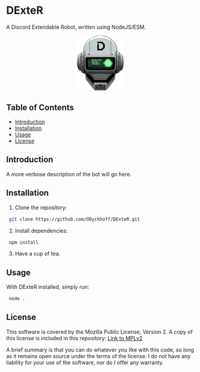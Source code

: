 # DExteR
A Discord Extendable Robot, written using NodeJS/ESM.

<center>
 <img alt="DExteR Logo. A robot head with a stylised D on its forehead" src="assets/img/core/dexter-logo-transparent-1326x1550.png" width="25%">
</center>

## Table of Contents
- [Introduction](#introduction)
- [Installation](#installation)
- [Usage](#usage)
- [License](#license)

## Introduction
A more verbose description of the bot will go here.

## Installation
1. Clone the repository:
```bash
 git clone https://github.com/ODyckhoff/DExteR.git
```

2. Install dependencies:
```bash
 npm install
 ```

3. Have a cup of tea.

## Usage
With DExteR installed, simply run:
```bash
 node .
```

## License
This software is covered by the Mozilla Public License, Version 2. A copy of this license is included in this repository: [Link to MPLv2](LICENSE)

A brief summary is that you can do whatever you like with this code, so long as it remains open source under the terms of the license. I do not have any liability for your use of the software, nor do I offer any warranty.

